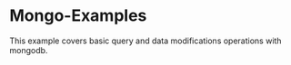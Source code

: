 Mongo-Examples
==============


This example covers basic query and data modifications operations with mongodb.
